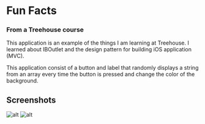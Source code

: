 # Fun Facts
### From a Treehouse course

This application is an example of the things I am learning at Treehouse.
I learned about IBOutlet and the design pattern for building iOS application (MVC).

This application consist of a button and label that randomly displays a string from
an array every time the button is pressed and change the color of the background.

## Screenshots

![alt](https://github.com/dsantosp12/FunFactsApp/blob/master/res/img/screenshot_1.PNG)
![alt](https://github.com/dsantosp12/FunFactsApp/blob/master/res/img/screenshot_2.PNG)
